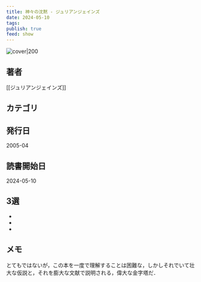 ```yaml
---
title: 神々の沈黙 - ジュリアンジェインズ
date: 2024-05-10
tags: 
publish: true
feed: show
---
```

![cover|200](http://books.google.com/books/content?id=4--YAAAACAAJ&printsec=frontcover&img=1&zoom=1&source=gbs_api)
## 著者
[[ジュリアンジェインズ]]
## カテゴリ

## 発行日
2005-04
## 読書開始日
2024-05-10

## 3選
 - 
 - 
 - 
## メモ
とてもではないが，この本を一度で理解することは困難な，しかしそれでいて壮大な仮説と，それを膨大な文献で説明される，偉大な金字塔だ．